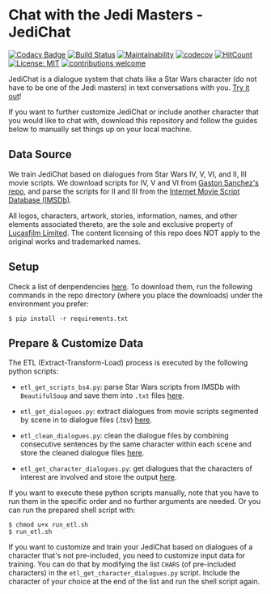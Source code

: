 # Chat with the Jedi Masters - JediChat

[![Codacy Badge](https://api.codacy.com/project/badge/Grade/c1997cf03119405d9ccb17bfd9fbf373)](https://app.codacy.com/app/kunyuhe/Star-Wars-Chat-Bot?utm_source=github.com&utm_medium=referral&utm_content=KunyuHe/Star-Wars-Chat-Bot&utm_campaign=Badge_Grade_Dashboard)
[![Build Status](https://travis-ci.com/KunyuHe/Star-Wars-Chat-Bot.svg?branch=master)](https://travis-ci.com/KunyuHe/Star-Wars-Chat-Bot) [![Maintainability](https://api.codeclimate.com/v1/badges/51bb1108bff035ba0a56/maintainability)](https://codeclimate.com/github/KunyuHe/Star-Wars-Chat-Bot/maintainability) [![codecov](https://codecov.io/gh/KunyuHe/Star-Wars-Chat-Bot/branch/master/graph/badge.svg)](https://codecov.io/gh/KunyuHe/Star-Wars-Chat-Bot) [![HitCount](http://hits.dwyl.io/KunyuHe/Star-Wars-Chat-Bot.svg)](http://hits.dwyl.io/KunyuHe/Star-Wars-Chat-Bot) [![License: MIT](https://img.shields.io/badge/License-MIT-yellow.svg)](https://opensource.org/licenses/MIT) [![contributions welcome](https://img.shields.io/badge/contributions-welcome-brightgreen.svg?style=flat)](https://github.com/dwyl/esta/issues)

JediChat is a dialogue system that chats like a Star Wars character (do not have to be one of the Jedi masters) in text conversations with you. [Try it out]()!

If you want to further customize JediChat or include another character that you would like to chat with, download this repository and follow the guides below to manually set things up on your local machine.

## Data Source

We train JediChat based on dialogues from Star Wars IV, V, VI, and II, III movie scripts. We download scripts for IV, V and VI from [Gaston Sanchez's repo](https://github.com/gastonstat/StarWars/tree/master/Text_files), and parse the scripts for II and III from the [Internet Movie Script Database (IMSDb)](https://www.imsdb.com/).

All logos, characters, artwork, stories, information, names, and other elements associated thereto, are the sole and exclusive property of [Lucasfilm Limited](https://www.lucasfilm.com/). The content licensing of this repo does NOT apply to the original works and trademarked names.

## Setup

Check a list of denpendencies [here](https://github.com/KunyuHe/Star-Wars-Chat-Bot/network/dependencies). To download them, run the following commands in the repo directory (where you place the downloads) under the environment you prefer:

```(bash)
$ pip install -r requirements.txt
```

## Prepare & Customize Data

The ETL (Extract-Transform-Load) process is executed by the following python scripts:

*   `etl_get_scripts_bs4.py`: parse Star Wars scripts from IMSDb with `BeautifulSoup` and save them into `.txt` files [here](https://github.com/KunyuHe/Star-Wars-Chat-Bot/tree/master/%5BStar-Wars-Chat-Bot%5Ddata/Scripts).

*   `etl_get_dialogues.py`: extract dialogues from movie scripts segmented by scene in to dialogue files (.tsv) [here](https://github.com/KunyuHe/Star-Wars-Chat-Bot/tree/master/%5BStar-Wars-Chat-Bot%5Ddata/Dialogues).

*   `etl_clean_dialogues.py`: clean the dialogue files by combining consecutive sentences by the same character within each scene and store the cleaned dialogue files [here](https://github.com/KunyuHe/Star-Wars-Chat-Bot/tree/master/%5BStar-Wars-Chat-Bot%5Ddata/CleanDialogues).

*   `etl_get_character_dialogues.py`: get dialogues that the characters of interest are involved and store the output [here](https://github.com/KunyuHe/Star-Wars-Chat-Bot/tree/master/%5BStar-Wars-Chat-Bot%5Ddata/ByCharacter).

If you want to execute these python scripts manually, note that you have to run them in the specific order and no further arguments are needed. Or you can run the prepared shell script with:

```(bash)
$ chmod u+x run_etl.sh
$ run_etl.sh
```

If you want to customize and train your JediChat based on dialogues of a character that's not pre-included, you need to customize input data for training. You can do that by modifying the list `CHARS` (of pre-included characters) in the `etl_get_character_dialogues.py` script. Include the character of your choice at the end of the list and run the shell script again.
